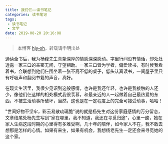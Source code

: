 ```yaml
---
title: 我们仨——读书笔记
categories: 读书笔记
tags:
 - 读书笔记
 - 文学
date: 2019-08-20 20:16:08
---
```


>本博客 [hjy-xh](https://hjy-xh.github.io/)，转载请申明出处

通读全书后，我为杨绛先生真挚深厚的情感深深感动。字里行间没有情话，却处处透露一家三口的亲密无间，守望相助。一家三口皆为学者，偏爱读书，有时候我看着书，会联想到他们仨围坐着一张不高不低的桌子，低头认真读书，一间屋子里只有呼吸声和翻阅书籍的声音，真好。

在现实生活里，我很少见识到这般感情，也许是我还年轻，也许是我接触的人还少，像他们仨这样的相处模式我很羡慕，和最亲近的人一起做着自己最热爱的东西，不被生活琐事所破坏，当然，这也是在一定程度上的完全可接受琐事，哈哈！

"世间好物不坚牢，彩云易散琉璃脆"说的就是杨先生对这份家庭感情的万分留恋，文章结尾处杨先生写到"家在哪里，我不知道，我还在寻觅归途"，心里一酸，她在家人生病这段时期的心里得有多难受啊，几十年的陪伴，如今家人不在，我不敢去想那是怎样的心情。如果有来生，如果有机会，我想杨老先生一定还会来寻觅她的这个家。
